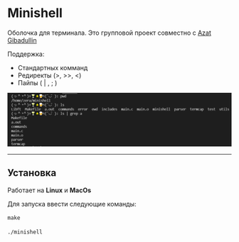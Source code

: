 # Minishell

Оболочка для терминала. Это групповой проект совместно с [Azat Gibadullin](https://github.com/azatgibadullin1999)

Поддержка:
* Стандартных комманд
* Редиректы (>, >>, <)
* Пайпы ( | , ; )

![Minishell](https://github.com/Zera57/minishell/raw/master/illustration/Minishell.png)

---

## Установка

Работает на **Linux** и **MacOs**

Для запуска ввести следующие команды:
  
	make
	
	./minishell
